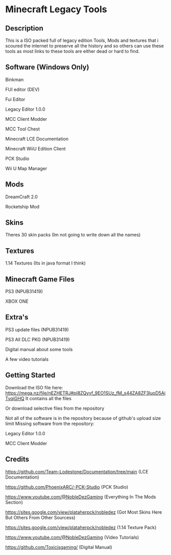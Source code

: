 # Minecraft Legacy Tools



## Description
This is a ISO packed full of legacy edition Tools, Mods and textures that i scoured the internet to preserve all the history and so others can use these tools as most links to these tools are either dead or hard to find.
## Software (Windows Only)
Binkman

FUI editor (DEV)

Fui Editor

Legacy Editor 1.0.0

MCC Client Modder

MCC Tool Chest

Minecraft LCE Documentation

Minecraft WiiU Edition Client

PCK Studio

Wii U Map Manager

## Mods
DreamCraft 2.0

Rocketship Mod

## Skins
Theres 30 skin packs (Im not going to write down all the names)

## Textures
1.14 Textures (Its in java format I think)

## Minecraft Game Files
PS3 (NPUB31419)

XBOX ONE

## Extra's
PS3 update files (NPUB31419)

PS3 All DLC PKG (NPUB31419)

Digital manual about some tools

A few video tutorials

## Getting Started
Download the ISO file here: https://mega.nz/file/nEZHETRJ#pI8ZQyvf_9EO1SUz_fM_s44ZA8ZF3luoD5AiTvqiGHQ
It contains all the files

Or download selective files from the repository 

Not all of the software is in the repository because of github's upload size limit
Missing software from the repository:

Legacy Editor 1.0.0

MCC Client Modder

## Credits

https://github.com/Team-Lodestone/Documentation/tree/main (LCE Documentation)

https://github.com/PhoenixARC/-PCK-Studio (PCK Studio)

https://www.youtube.com/@NobleDezGaming (Everything In The Mods Section)

https://sites.google.com/view/plataherpck/nobledez (Got Most Skins Here But Others From Other Sourcess)

https://sites.google.com/view/plataherpck/nobledez (1.14 Texture Pack)

https://www.youtube.com/@NobleDezGaming (Video Tutorials)

https://github.com/Toxicisgaming/ (Digital Manual)
